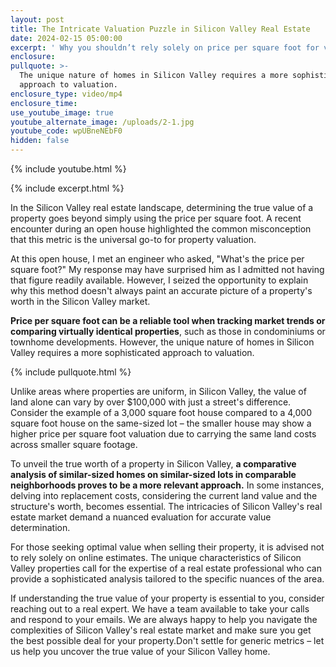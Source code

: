 ```yaml
---
layout: post
title: The Intricate Valuation Puzzle in Silicon Valley Real Estate
date: 2024-02-15 05:00:00
excerpt: ' Why you shouldn’t rely solely on price per square foot for valuations.'
enclosure:
pullquote: >-
  The unique nature of homes in Silicon Valley requires a more sophisticated
  approach to valuation.
enclosure_type: video/mp4
enclosure_time:
use_youtube_image: true
youtube_alternate_image: /uploads/2-1.jpg
youtube_code: wpUBneNEbF0
hidden: false
---
```

{% include youtube.html %}

{% include excerpt.html %}

In the Silicon Valley real estate landscape, determining the true value of a property goes beyond simply using the price per square foot. A recent encounter during an open house highlighted the common misconception that this metric is the universal go-to for property valuation.

At this open house, I met an engineer who asked, "What's the price per square foot?" My response may have surprised him as I admitted not having that figure readily available. However, I seized the opportunity to explain why this method doesn't always paint an accurate picture of a property's worth in the Silicon Valley market.

**Price per square foot can be a reliable tool when tracking market trends or comparing virtually identical properties**, such as those in condominiums or townhome developments. However, the unique nature of homes in Silicon Valley requires a more sophisticated approach to valuation.

{% include pullquote.html %}

Unlike areas where properties are uniform, in Silicon Valley, the value of land alone can vary by over $100,000 with just a street's difference. Consider the example of a 3,000 square foot house compared to a 4,000 square foot house on the same-sized lot – the smaller house may show a higher price per square foot valuation due to carrying the same land costs across smaller square footage.

To unveil the true worth of a property in Silicon Valley, **a comparative analysis of similar-sized homes on similar-sized lots in comparable neighborhoods proves to be a more relevant approach.** In some instances, delving into replacement costs, considering the current land value and the structure's worth, becomes essential. The intricacies of Silicon Valley's real estate market demand a nuanced evaluation for accurate value determination.

For those seeking optimal value when selling their property, it is advised not to rely solely on online estimates. The unique characteristics of Silicon Valley properties call for the expertise of a real estate professional who can provide a sophisticated analysis tailored to the specific nuances of the area.

If understanding the true value of your property is essential to you, consider reaching out to a real expert. We have a team available to take your calls and respond to your emails. We are always happy to help you navigate the complexities of Silicon Valley's real estate market and make sure you get the best possible deal for your property.Don't settle for generic metrics – let us help you uncover the true value of your Silicon Valley home.